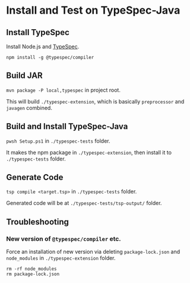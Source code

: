 # Install and Test on TypeSpec-Java

## Install TypeSpec

Install Node.js and [TypeSpec](https://github.com/microsoft/typespec/).

```shell
npm install -g @typespec/compiler
```

## Build JAR

`mvn package -P local,typespec` in project root.

This will build `./typespec-extension`, which is basically `preprocessor` and `javagen` combined.

## Build and Install TypeSpec-Java

`pwsh Setup.ps1` in `./typespec-tests` folder.

It makes the npm package in `./typespec-extension`, then install it to `./typespec-tests` folder.

## Generate Code

`tsp compile <target.tsp>` in `./typespec-tests` folder.

Generated code will be at `./typespec-tests/tsp-output/` folder.

## Troubleshooting

### New version of `@typespec/compiler` etc.

Force an installation of new version via deleting `package-lock.json` and `node_modules` in `./typespec-extension` folder.

```shell
rm -rf node_modules
rm package-lock.json
```
